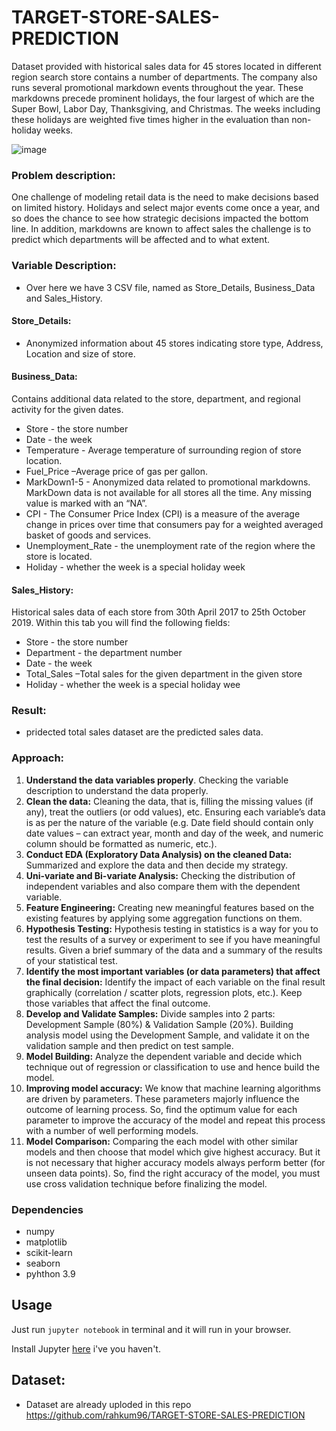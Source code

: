 # TARGET-STORE-SALES-PREDICTION
Dataset provided with historical sales data for 45 stores located in different region search store contains a number of departments. The company also runs several promotional  markdown events throughout the year. These markdowns precede prominent holidays, the  four largest of which are the Super Bowl, Labor Day, Thanksgiving, and Christmas. The weeks including these holidays are weighted five times higher in the evaluation than non-holiday weeks.

![image](https://user-images.githubusercontent.com/86415241/138585818-0d7a1a99-6e70-4af2-a577-67c91e6d17da.png)

### Problem description:
One challenge of modeling retail data is the need to make decisions based on limited history. Holidays and select major events come once a year, and so does the chance to see how strategic decisions impacted the bottom line. In addition, markdowns are known to affect sales the challenge is to predict which departments will be affected and to what extent.

### Variable Description:
- Over here we have 3 CSV file, named as Store_Details, Business_Data and Sales_History.

#### Store_Details:
- Anonymized information about 45 stores indicating store type, Address, Location and size of store.

#### Business_Data:
Contains additional data related to the store, department, and regional activity for the given dates.
- Store - the store number
- Date - the week
- Temperature - Average temperature of surrounding region of store location.
- Fuel_Price –Average price of gas per gallon.
- MarkDown1-5 - Anonymized data related to promotional markdowns. MarkDown data is not available for all stores all the time. Any missing value is marked with an “NA”.
- CPI - The Consumer Price Index (CPI) is a measure of the average change in prices over time that consumers pay for a weighted averaged basket of goods and services.
- Unemployment_Rate - the unemployment rate of the region where the store is located.
- Holiday - whether the week is a special holiday week

#### Sales_History:
Historical sales data of each store from 30th April 2017 to 25th October 2019. Within this tab you will find the following fields:
- Store - the store number
- Department - the department number
- Date - the week
- Total_Sales –Total sales for the given department in the given store
- Holiday - whether the week is a special holiday wee

### Result:
- pridected total sales dataset are the predicted sales data.

### Approach:
1. **Understand the data variables properly**. Checking the variable description to understand 
the data properly. 
2. **Clean the data:** Cleaning the data, that is, filling the missing values (if any), treat the outliers 
(or odd values), etc. Ensuring each variable’s data is as per the nature of the variable (e.g. 
 Date field should contain only date values – can extract year, month and day of the 
week, and numeric column should be formatted as numeric, etc.).
3. **Conduct EDA (Exploratory Data Analysis) on the cleaned Data:** Summarized and explore the 
data and then decide my strategy. 
4. **Uni-variate and Bi-variate Analysis:** Checking the distribution of independent variables and 
also compare them with the dependent variable.
5. **Feature Engineering:** Creating new meaningful features based on the existing features by 
applying some aggregation functions on them.
6. **Hypothesis Testing:** Hypothesis testing in statistics is a way for you to test the results of 
a survey or experiment to see if you have meaningful results. Given a brief 
summary of the data and a summary of the results of your statistical test. 
7. **Identify the most important variables (or data parameters) that affect the final 
decision:** Identify the impact of each variable on the final result graphically (correlation / 
scatter plots, regression plots, etc.). Keep those variables that affect the final outcome.
8. **Develop and Validate Samples:** Divide samples into 2 parts: Development Sample (80%) 
& Validation Sample (20%). Building analysis model using the Development Sample, 
and validate it on the validation sample and then predict on test sample.
9. **Model Building:** Analyze the dependent variable and decide which technique out of 
regression or classification to use and hence build the model.
10. **Improving model accuracy:** We know that machine learning algorithms are driven by 
parameters. These parameters majorly influence the outcome of learning process. So, 
find the optimum value for each parameter to improve the accuracy of the model and 
repeat this process with a number of well performing models.
11. **Model Comparison:** Comparing the each model with other similar models and then 
choose that model which give highest accuracy. But it is not necessary that higher 
accuracy models always perform better (for unseen data points). So, find the right 
accuracy of the model, you must use cross validation technique before finalizing the 
model. 

### Dependencies
 
* numpy
* matplotlib
* scikit-learn
* seaborn
* pyhthon 3.9

## Usage

Just run `jupyter notebook` in terminal and it will run in your browser.

Install Jupyter [here](http://jupyter.readthedocs.io/en/latest/install.html) i've you haven't.

## Dataset:
- Dataset are already uploded in this repo
https://github.com/rahkum96/TARGET-STORE-SALES-PREDICTION 
